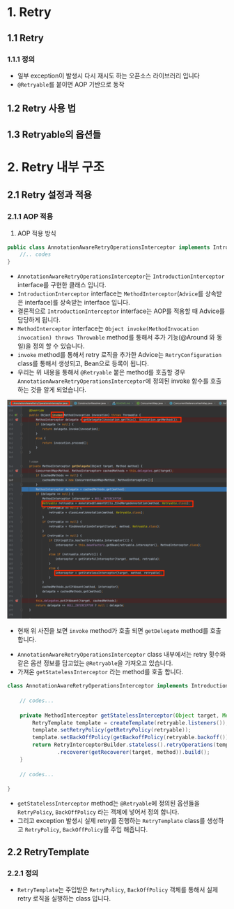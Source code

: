# 1. Retry

## 1.1 Retry

### 1.1.1 정의

- 일부 exception이 발생시 다시 재시도 하는 오픈소스 라이브러리 입니다
- `@Retryable`를 붙이면 AOP 기반으로 동작

## 1.2 Retry 사용 법

## 1.3 Retryable의 옵션들

# 2. Retry 내부 구조

## 2.1 Retry 설정과 적용

### 2.1.1 AOP 적용

1. AOP 적용 방식

```java
public class AnnotationAwareRetryOperationsInterceptor implements IntroductionInterceptor, BeanFactoryAware {
    //.. codes
}
```

- `AnnotationAwareRetryOperationsInterceptor`는 `IntroductionInterceptor` interface를 구현한 클래스 입니다.
- `IntroductionInterceptor` interface는 `MethodInterceptor`(`Advice`를 상속받은 interface)를 상속받는 interface 입니다.
- 결론적으로 `IntroductionInterceptor` interface는 AOP를 적용할 때 Advice를 담당하게 됩니다.
- `MethodInterceptor` interface는 `Object invoke(MethodInvocation invocation) throws Throwable` method를 통해서 추가 기능(@Around 와 동일)을 정의 할 수 있습니다.
- `invoke` method를 통해서 retry 로직을 추가한 Advice는 `RetryConfiguration` class를 통해서 생성되고, Bean으로 등록이 됩니다.
- 우리는 위 내용을 통해서 `@Retryable` 붙은 method를 호출할 경우 `AnnotationAwareRetryOperationsInterceptor`에 정의된 invoke 함수를 호출하는 것을 알게 되었습니다.

![AOP 적용.png](assets/2_AOP적용.png)

- 현재 위 사진을 보면 `invoke` method가 호출 되면 `getDelegate` method를 호출 합니다.

[//]: # (- `@Retryable` annotation은 한 곳에 설정되는 것이 아니라 여러 곳에 선언하게 됩니다. 결론적으로 하나의 method에 여러개의 @Retryable이 붙게 되면)

- `AnnotationAwareRetryOperationsInterceptor` class 내부에서는 retry 횟수와 같은 옵션 정보를 담고있는 `@Retryable`을 가져오고 있습니다.
- 가져온 `getStatelessInterceptor` 라는 method를 호출 합니다.

```java
class AnnotationAwareRetryOperationsInterceptor implements IntroductionInterceptor, BeanFactoryAware {

    // codes...

    private MethodInterceptor getStatelessInterceptor(Object target, Method method, Retryable retryable) {
        RetryTemplate template = createTemplate(retryable.listeners());
        template.setRetryPolicy(getRetryPolicy(retryable));
        template.setBackOffPolicy(getBackoffPolicy(retryable.backoff()));
        return RetryInterceptorBuilder.stateless().retryOperations(template).label(retryable.label())
                .recoverer(getRecoverer(target, method)).build();
    }

    // codes...

}
```

- `getStatelessInterceptor` method는 `@Retryable`에 정의된 옵션들을 `RetryPolicy`, `BackOffPolicy` 라는 객체에 넣어서 정의 합니다.
- 그리고 exception 발생시 실제 retry를 진행하는 `RetryTemplate` class를 생성하고 `RetryPolicy`, `BackOffPolicy`를 주입 해줍니다.

## 2.2 RetryTemplate

### 2.2.1 정의

- `RetryTemplate`는 주입받은 `RetryPolicy`, `BackOffPolicy` 객체를 통해서 실제 retry 로직을 실행하는 class 입니다.